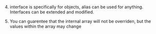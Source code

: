 4. interface is specifically for objects, alias can be used for anything. Interfaces can be extended and modified.

6. You can guarentee that the internal array will not be overriden, but the values within the array may change